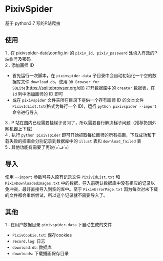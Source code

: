 # PixivSpider
基于 python3.7 写的P站爬虫
## 使用
1 . 在 pixivspider-data\config.ini 的 `pixiv_id`、`pixiv_password` 处填入有效的P站帐号及密码  
2 . 添加画师 ID  
 - 首先运行一次脚本，在 `pixivspider-data` 子目录中会自动初始化一个空的数据库文件 `download.db`，使用 `DB Browser for SQLite`(https://sqlitebrowser.org/dl/) 打开数据库中的 `creator` 数据表，在 `id` 列中添加画师的 ID 即可  
 - 或在 `pixivspider` 文件夹所在目录下提供一个存有画师 ID 的文本文件 `PixivIdList.txt`(格式为每行一个 ID)，运行 `python pixivspider --import` 命令进行导入  

3 . P 站在国内已经需要挂梯子访问了，所以需要自行解决梯子问题（推荐扔到外网机器上下载）  
4 . 执行 `python pixivspider` 即可开始抓取每位画师的所有插画，下载成功和下载失败的插画会分别记录到数据库中的 `illust` 表和 `download_failed` 表  
5 . 其他功能有需要了再说(๑´ڡ`๑)  
## 导入
使用 `--import` 参数可导入原有记录文件 `PixivIdList.txt` 和 `PixivDownloadedImages.txt` 中的数据，导入前确认数据库中没有相应的记录以免冲突，最好直接导入到空的库中。至于 `PixivErrorPage.txt` 因为每次对未下载的文件都会重新尝试，所以这个记录就不需要导入了。
## 其他
1 . 在用户数据目录 `pixivspider-data` 下自动生成的文件<br>
- `PixivCookie.txt`: 保存cookies<br>
- `record.log`: 日志<br>
- `download.db`: 数据库<br>
- `downloads`: 下载插画保存目录
